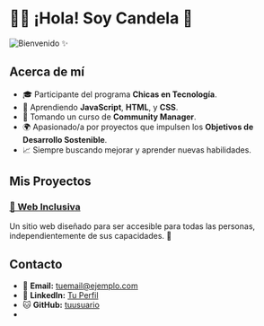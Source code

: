 # 👩‍💻 ¡Hola! Soy Candela 🌸

![Bienvenido](https://pin.it/6JRu3iDKC)
✨

## Acerca de mí

- 🎓 Participante del programa **Chicas en Tecnología**.
- 🔧 Aprendiendo **JavaScript**, **HTML**, y **CSS**.
- 📖 Tomando un curso de **Community Manager**.
- 🌍 Apasionado/a por proyectos que impulsen los **Objetivos de Desarrollo Sostenible**.
- 📈 Siempre buscando mejorar y aprender nuevas habilidades.

## Mis Proyectos

### [🌸 Web Inclusiva](https://github.com/tuusuario/web-inclusiva)
Un sitio web diseñado para ser accesible para todas las personas, independientemente de sus capacidades. 🧡

## Contacto

- 📧 **Email:** [tuemail@ejemplo.com](mailto:tuemail@ejemplo.com)
- 💼 **LinkedIn:** [Tu Perfil](https://www.linkedin.com/in/tuusuario)
- 🐱 **GitHub:** [tuusuario](https://github.com/tuusuario)
- 
